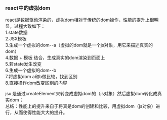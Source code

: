 ### react中的虚拟dom

react是数据驱动渲染的，虚拟dom相对于传统的dom操作，性能的提升上很明显，过程大致如下：<br>
1.state数据<br>
2.JSX模板<br>
3.生成一个虚拟的dom--a（虚拟的dom就是一个js对象，用它来描述真实的dom）<br>
4.数据 + 模板 结合，生成真实的dom渲染到页面上<br>
5.若state发生改变<br>
6.生成一个虚拟的dom--b<br>
7.将虚拟dom a和b做比较，找到区别<br>
8.直接操作dom改变区别的内容<br>

jsx 是通过createElement来转变成虚拟dom的（js对象）然后虚拟dom转化成真实dom；<br>
总结：性能上的提升来自于将真是dom的创建和比较，用虚拟dom（js对象）进行，从而使得性能大大的提升。<br>
